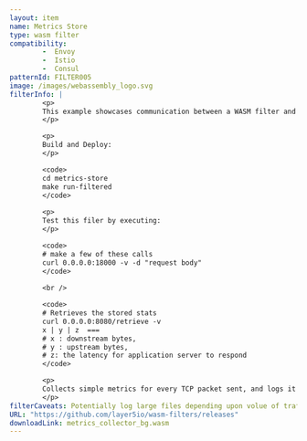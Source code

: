 ```yaml
---
layout: item
name: Metrics Store
type: wasm filter
compatibility:
        -  Envoy
        -  Istio
        -  Consul
patternId: FILTER005
image: /images/webassembly_logo.svg
filterInfo: |
        <p>
        This example showcases communication between a WASM filter and a service via shared queue. It combines the <b>Singleton HTTP Call</b> and <b>TCP Metrics</b> examples. The filter collects metrics and enqueues it onto the queue while the service dequeues it and sends it to upstream server where it is stored.
        </p>

        <p>
        Build and Deploy:
        </p>

        <code>
        cd metrics-store
        make run-filtered
        </code>
        
        <p>
        Test this filer by executing:
        </p>

        <code>
        # make a few of these calls
        curl 0.0.0.0:18000 -v -d "request body" 
        </code>
        
        <br />

        <code>
        # Retrieves the stored stats
        curl 0.0.0.0:8080/retrieve -v 
        x | y | z  === 
        # x : downstream bytes, 
        # y : upstream bytes, 
        # z: the latency for application server to respond 
        </code>

        <p>
        Collects simple metrics for every TCP packet sent, and logs it down.
        </p>
filterCaveats: Potentially log large files depending upon volue of traffic handled.
URL: "https://github.com/layer5io/wasm-filters/releases"
downloadLink: metrics_collector_bg.wasm
---
```

